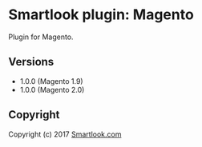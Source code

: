 # Smartlook plugin: Magento

Plugin for Magento.

## Versions

* 1.0.0 (Magento 1.9)
* 1.0.0 (Magento 2.0)

## Copyright

Copyright (c) 2017 [Smartlook.com](https://www.smartlook.com/)
